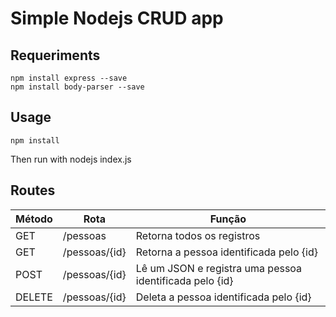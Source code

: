 # Simple Nodejs CRUD app

## Requeriments

    npm install express --save
    npm install body-parser --save

## Usage

    npm install
Then run with 
    nodejs index.js


## Routes

Método | Rota | Função
-------|------|---------
GET | /pessoas | Retorna todos os registros
GET | /pessoas/{id} | Retorna a pessoa identificada pelo {id}
POST | /pessoas/{id} | Lê um JSON e registra uma pessoa identificada pelo {id}
DELETE | /pessoas/{id} | Deleta a pessoa identificada pelo {id}



